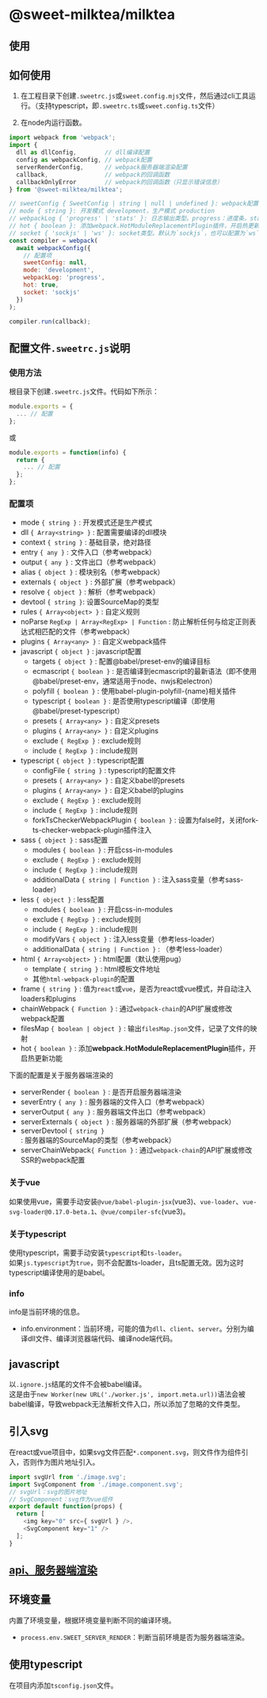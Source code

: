 # @sweet-milktea/milktea

## 使用

## 如何使用

1. 在工程目录下创建`.sweetrc.js`或`sweet.config.mjs`文件，然后通过cli工具运行。（支持typescript，即`.sweetrc.ts`或`sweet.config.ts`文件）

2. 在node内运行函数。

```javascript
import webpack from 'webpack';
import {
  dll as dllConfig,        // dll编译配置
  config as webpackConfig, // webpack配置
  serverRenderConfig,      // webpack服务器端渲染配置
  callback,                // webpack的回调函数
  callbackOnlyError        // webpack的回调函数（只显示错误信息）
} from '@sweet-milktea/milktea';

// sweetConfig { SweetConfig | string | null | undefined }: webpack配置，覆盖文件，优先级最高
// mode { string }: 开发模式 development，生产模式 production
// webpackLog { 'progress' | 'stats' }: 日志输出类型。progress：进度条，stats：传统的输出方式。默认为progress
// hot { boolean }: 添加webpack.HotModuleReplacementPlugin插件，开启热更新功能
// socket { 'sockjs' | 'ws' }: socket类型。默认为`sockjs`，也可以配置为`ws`。
const compiler = webpack(
  await webpackConfig({
    // 配置项
    sweetConfig: null,
    mode: 'development',
    webpackLog: 'progress',
    hot: true,
    socket: 'sockjs'
  })
);

compiler.run(callback);
```

## 配置文件`.sweetrc.js`说明

### 使用方法

根目录下创建`.sweetrc.js`文件。代码如下所示：

```javascript
module.exports = {
  ... // 配置
};
```

或

```javascript
module.exports = function(info) {
  return {
    ... // 配置
  };
};
```

### 配置项

* mode `{ string }` : 开发模式还是生产模式
* dll `{ Array<string> }` : 配置需要编译的dll模块
* context `{ string }` : 基础目录，绝对路径
* entry `{ any }` : 文件入口（参考webpack）
* output `{ any }` : 文件出口（参考webpack）
* alias `{ object }` : 模块别名（参考webpack）
* externals `{ object }` : 外部扩展（参考webpack）
* resolve `{ object }` : 解析（参考webpack）
* devtool `{ string }`: 设置SourceMap的类型
* rules `{ Array<object> }` : 自定义规则
* noParse `RegExp | Array<RegExp> | Function` : 防止解析任何与给定正则表达式相匹配的文件（参考webpack）
* plugins `{ Array<any> }` : 自定义webpack插件
* javascript `{ object }` : javascript配置
    * targets `{ object }` : 配置@babel/preset-env的编译目标
    * ecmascript `{ boolean }` : 是否编译到ecmascript的最新语法（即不使用@babel/preset-env，通常适用于node、nwjs和electron）
    * polyfill `{ boolean }` : 使用babel-plugin-polyfill-{name}相关插件
    * typescript `{ boolean }` : 是否使用typescript编译（即使用@babel/preset-typescript）
    * presets `{ Array<any> }` : 自定义presets
    * plugins `{ Array<any> }` : 自定义plugins
    * exclude `{ RegExp }` : exclude规则
    * include `{ RegExp }` : include规则
* typescript `{ object }` : typescript配置
    * configFile `{ string }` : typescript的配置文件
    * presets `{ Array<any> }` : 自定义babel的presets
    * plugins `{ Array<any> }` : 自定义babel的plugins
    * exclude `{ RegExp }` : exclude规则
    * include `{ RegExp }` : include规则
    * forkTsCheckerWebpackPlugin `{ boolean }` : 设置为false时，关闭fork-ts-checker-webpack-plugin插件注入
* sass `{ object }` : sass配置
    * modules `{ boolean }` : 开启css-in-modules
    * exclude `{ RegExp }` : exclude规则
    * include `{ RegExp }` : include规则
    * additionalData `{ string | Function }` : 注入sass变量（参考sass-loader）
* less `{ object }` : less配置
    * modules `{ boolean }` : 开启css-in-modules
    * exclude `{ RegExp }` : exclude规则
    * include `{ RegExp }` : include规则
    * modifyVars `{ object }` : 注入less变量（参考less-loader）
    * additionalData `{ string | Function }` : （参考less-loader）
* html `{ Array<object> }` : html配置（默认使用pug）
    * template `{ string }` : html模板文件地址
    * 其他`html-webpack-plugin`的配置
* frame `{ string }` : 值为`react`或`vue`，是否为react或vue模式，并自动注入loaders和plugins
* chainWebpack `{ Function }` : 通过`webpack-chain`的API扩展或修改webpack配置
* filesMap `{ boolean | object }` : 输出`filesMap.json`文件，记录了文件的映射
* hot `{ boolean }` : 添加**webpack.HotModuleReplacementPlugin**插件，开启热更新功能

下面的配置是关于服务器端渲染的

* serverRender `{ boolean }` : 是否开启服务器端渲染
* severEntry `{ any }` : 服务器端的文件入口（参考webpack）
* serverOutput `{ any }` : 服务器端文件出口（参考webpack）
* serverExternals `{ object }` : 服务器端的外部扩展（参考webpack）
* serverDevtool `{ string }` : 服务器端的SourceMap的类型（参考webpack）
* serverChainWebpack`{ Function }` : 通过`webpack-chain`的API扩展或修改SSR的webpack配置

### 关于vue

如果使用vue，需要手动安装`@vue/babel-plugin-jsx`(vue3)、`vue-loader`、`vue-svg-loader@0.17.0-beta.1`、`@vue/compiler-sfc`(vue3)。

### 关于typescript

使用typescript，需要手动安装`typescript`和`ts-loader`。   
如果`js.typescript`为`true`，则不会配置ts-loader，且ts配置无效。因为这时typescript编译使用的是babel。

### info

info是当前环境的信息。

* info.environment：当前环境，可能的值为`dll`、`client`、`server`。分别为编译dll文件、编译浏览器端代码、编译node端代码。

## javascript

以`.ignore.js`结尾的文件不会被babel编译。   
这是由于`new Worker(new URL('./worker.js', import.meta.url))`语法会被babel编译，导致webpack无法解析文件入口，所以添加了忽略的文件类型。

## 引入svg

在react或vue项目中，如果svg文件匹配`*.component.svg`，则文件作为组件引入，否则作为图片地址引入。

```javascript
import svgUrl from './image.svg';
import SvgComponent from './image.component.svg';
// svgUrl：svg的图片地址
// SvgComponent：svg作为vue组件
export default function(props) {
  return [
    <img key="0" src={ svgUrl } />,
    <SvgComponent key="1" />
  ];
}
```

## [api、服务器端渲染](https://github.com/duan602728596/sweet/blob/master/packages/server/README.md)

## 环境变量

内置了环境变量，根据环境变量判断不同的编译环境。

* `process.env.SWEET_SERVER_RENDER`：判断当前环境是否为服务器端渲染。

## 使用typescript

在项目内添加`tsconfig.json`文件。
